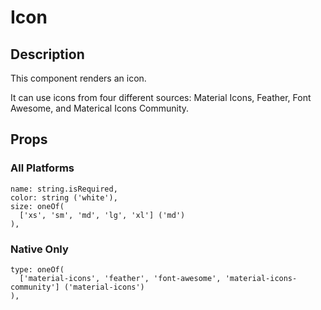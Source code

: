 # Icon

## Description

This component renders an icon.

It can use icons from four different sources: Material Icons, Feather, Font Awesome, and Materical Icons Community.

## Props

### All Platforms

```
name: string.isRequired,
color: string ('white'),
size: oneOf(
  ['xs', 'sm', 'md', 'lg', 'xl'] ('md')
),
```

### Native Only

```
type: oneOf(
  ['material-icons', 'feather', 'font-awesome', 'material-icons-community'] ('material-icons')
),
```